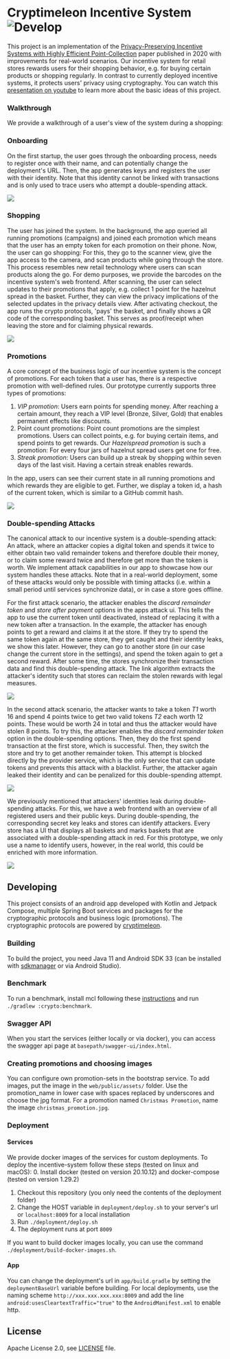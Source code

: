 # Cryptimeleon Incentive System ![Develop](https://github.com/cryptimeleon/incentive-system/workflows/Default%20workflow/badge.svg?branch=develop)

This project is an implementation of
the [Privacy-Preserving Incentive Systems with Highly Efficient Point-Collection](https://eprint.iacr.org/2020/382)
paper published in 2020 with improvements for real-world scenarios.
Our incentive system for retail stores rewards users for their shopping behavior, e.g. for buying certain products or shopping regularly.
In contrast to currently deployed incentive systems, it protects users' privacy using cryptography.
You can watch this [presentation on youtube](https://www.youtube.com/watch?v=Up-ECbJ4w5U&t=1s)
to learn more about the basic ideas of this project.

### Walkthrough

We provide a walkthrough of a user's view of the system during a shopping:

### Onboarding

On the first startup, the user goes through the onboarding process, needs to register once with their name, and can potentially change the deployment's URL.
Then, the app generates keys and registers the user with their identity.
Note that this identity cannot be linked with transactions and is only used to trace users who attempt a double-spending attack.

<picture>
  <source media="(prefers-color-scheme: dark)" srcset="./.github/images/onboarding-dark.png">
  <img src="./.github/images/onboarding.png">
</picture>

### Shopping

The user has joined the system.
In the background, the app queried all running promotions (campaigns) and joined each promotion which means that the user has an empty token for each promotion on their phone.
Now, the user can go shopping:
For this, they go to the scanner view, give the app access to the camera, and scan products while going through the store.
This process resembles new retail technology where users can scan products along the go.
For demo purposes, we provide the barcodes on the incentive system's web frontend.
After scanning, the user can select updates to their promotions that apply, e.g. collect 1 point for the hazelnut spread in the basket.
Further, they can view the privacy implications of the selected updates in the privacy details view.
After activating checkout, the app runs the crypto protocols, 'pays' the basket, and finally shows a QR code of the corresponding basket.
This serves as proof/receipt when leaving the store and for claiming physical rewards.

<picture>
  <source media="(prefers-color-scheme: dark)" srcset="./.github/images/shopping-dark.png">
  <img src="./.github/images/shopping.png">
</picture>

### Promotions

A core concept of the business logic of our incentive system is the concept of promotions.
For each token that a user has, there is a respective promotion with well-defined rules.
Our prototype currently supports three types of promotions:
1. _VIP promotion_: Users earn points for spending money. After reaching a certain amount, they reach a VIP level (Bronze, Silver, Gold) that enables permanent effects like discounts.
2. Point count promotions: Point count promotions are the simplest promotions. Users can collect points, e.g. for buying certain items, and spend points to get rewards. Our _Hazelspread promotion_ is such a promotion: For every four jars of hazelnut spread users get one for free.
3. _Streak promotion_: Users can build up a streak by shopping within seven days of the last visit. Having a certain streak enables rewards.

In the app, users can see their current state in all running promotions and which rewards they are eligible to get.
Further, we display a token id, a hash of the current token, which is similar to a GitHub commit hash.

<picture>
  <source media="(prefers-color-scheme: dark)" srcset="./.github/images/promotions-dark.png">
  <img src="./.github/images/promotions.png">
</picture>

### Double-spending Attacks

The canonical attack to our incentive system is a double-spending attack: An attack, where an attacker copies a digital token and spends it twice to either obtain two valid remainder tokens and therefore double their money, or to claim some reward twice and therefore get more than the token is worth.
We implement attack capabilities in our app to showcase how our system handles these attacks.
Note that in a real-world deployment, some of these attacks would only be possible with timing attacks (i.e. within a small period until services synchronize data), or in case a store goes offline.

For the first attack scenario, the attacker enables the _discard remainder token_ and _store after payment_ options in the apps attack ui.
This tells the app to use the current token until deactivated, instead of replacing it with a new token after a transaction.
In the example, the attacker has enough points to get a reward and claims it at the store.
If they try to spend the same token again at the same store, they get caught and their identity leaks, we show this later.
However, they can go to another store (in our case change the current store in the settings), and spend the token again to get a second reward.
After some time, the stores synchronize their transaction data and find this double-spending attack.
The link algorithm extracts the attacker's identity such that stores can reclaim the stolen rewards with legal measures.

<picture>
  <source media="(prefers-color-scheme: dark)" srcset="./.github/images/double-spending-store-dark.png">
  <img src="./.github/images/double-spending-store.png">
</picture>

In the second attack scenario, the attacker wants to take a token _T1_ worth 16 and spend 4 points twice to get two valid tokens _T2_ each worth 12 points.
These would be worth 24 in total and thus the attacker would have stolen 8 points.
To try this, the attacker enables the _discard remainder token_ option in the double-spending options.
Then, they do the first spend transaction at the first store, which is successful.
Then, they switch the store and try to get another remainder token.
This attempt is blocked directly by the provider service, which is the only service that can update tokens and prevents this attack with a blacklist.
Further, the attacker again leaked their identity and can be penalized for this double-spending attempt.

<picture>
  <source media="(prefers-color-scheme: dark)" srcset="./.github/images/double-spending-provider-dark.png">
  <img src="./.github/images/double-spending-provider.png">
</picture>

We previously mentioned that attackers' identities leak during double-spending attacks.
For this, we have a web frontend with an overview of all registered users and their public keys.
During double-spending, the corresponding secret key leaks and stores can identify attackers.
Every store has a UI that displays all baskets and marks baskets that are associated with a double-spending attack in red.
For this prototype, we only use a name to identify users, however, in the real world, this could be enriched with more information.

<img src="./.github/images/web-ui.png">

## Developing

This project consists of an android app developed with Kotlin and Jetpack Compose, multiple Spring Boot services and packages for the cryptographic protocols and business logic (promotions).
The cryptographic protocols are powered by [cryptimeleon](https://cryptimeleon.org).

### Building

To build the project, you need Java 11 and Android SDK 33 (can be installed with
[sdkmanager](https://developer.android.com/studio/command-line/sdkmanager) or via Android Studio).

### Benchmark

To run a benchmark, install mcl following these [instructions](https://github.com/cryptimeleon/mclwrap) and
run `./gradlew :crypto:benchmark`.

### Swagger API

When you start the services (either locally or via docker), you can access the swagger api page
at `basepath/swagger-ui/index.html`.

### Creating promotions and choosing images

You can configure own promotion-sets in the bootstrap service.
To add images, put the image in the `web/public/assets/` folder.
Use the promotion_name in lower case with spaces replaced by underscores and choose the jpg format.
For a promotion named `Christmas Promotion`, name the image `christmas_promotion.jpg`.

### Deployment

#### Services

We provide docker images of the services for custom deployments.
To deploy the incentive-system follow these steps (tested on linux and macOS):
 0. Install docker (tested on version 20.10.12) and docker-compose (tested on version 1.29.2)
 1. Checkout this repository (you only need the contents of the deployment folder)
 2. Change the HOST variable in `deployment/deploy.sh` to your server's url or `localhost:8009` for a local installation
 3. Run `./deployment/deploy.sh`
 4. The deployment runs at port `8009`

If you want to build docker images locally, you can use the command `./deployment/build-docker-images.sh`.

#### App

You can change the deployment's url in `app/build.gradle` by setting the `deploymentBaseUrl` variable before building.
For local deployments, use the naming scheme `http://xxx.xxx.xxx.xxx:8009` and add the line `android:usesCleartextTraffic="true"` to the `AndroidManifest.xml` to enable http.

## License

Apache License 2.0, see [LICENSE](LICENSE) file.
